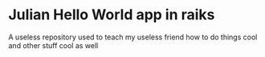 # Julian Hello World app in raiks

A useless repository used to teach my useless friend how to do things cool and other stuff cool as well

